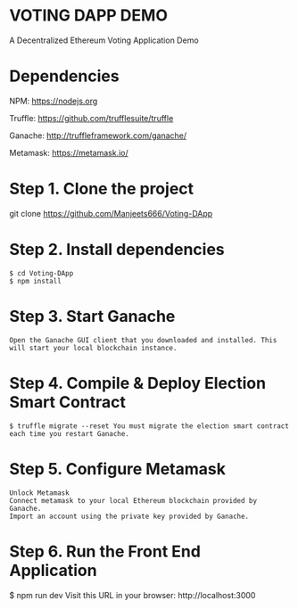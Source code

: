# VOTING DAPP DEMO
A Decentralized Ethereum Voting Application Demo



# Dependencies 

   NPM: https://nodejs.org
   
   Truffle: https://github.com/trufflesuite/truffle
   
   Ganache: http://truffleframework.com/ganache/
   
   Metamask: https://metamask.io/

# Step 1. Clone the project
   git clone https://github.com/Manjeets666/Voting-DApp
# Step 2. Install dependencies

    $ cd Voting-DApp
    $ npm install

# Step 3. Start Ganache

    Open the Ganache GUI client that you downloaded and installed. This will start your local blockchain instance.
# Step 4. Compile & Deploy Election Smart Contract

    $ truffle migrate --reset You must migrate the election smart contract each time you restart Ganache.
# Step 5. Configure Metamask

    Unlock Metamask
    Connect metamask to your local Ethereum blockchain provided by Ganache.
    Import an account using the private key provided by Ganache.

# Step 6. Run the Front End Application

   $ npm run dev Visit this URL in your browser: http://localhost:3000
